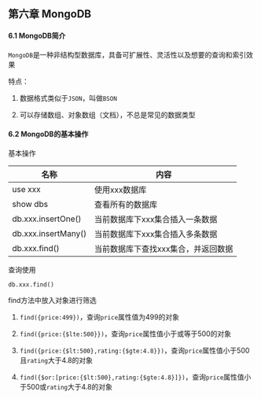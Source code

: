 ## 第六章 MongoDB

#### 6.1 MongoDB简介

`MongoDB`是一种非结构型数据库，具备可扩展性、灵活性以及想要的查询和索引效果

特点：

1. 数据格式类似于`JSON`，叫做`BSON`

2. 可以存储数组、对象数组（文档），不总是常见的数据类型

#### 6.2 MongoDB的基本操作

基本操作

| 名称                  | 内容                  |
| ------------------- | ------------------- |
| use xxx             | 使用xxx数据库            |
| show dbs            | 查看所有的数据库            |
| db.xxx.insertOne()  | 当前数据库下xxx集合插入一条数据   |
| db.xxx.insertMany() | 当前数据库下xxx集合插入多条数据   |
| db.xxx.find()       | 当前数据库下查找xxx集合，并返回数据 |

查询使用

`db.xxx.find()`

find方法中放入对象进行筛选

1. `find({price:499})`，查询`price`属性值为499的对象

2. `find({price:{$lte:500}})`，查询`price`属性值小于或等于500的对象

3. `find({price:{$lt:500},rating:{$gte:4.8}})`，查询`price`属性值小于500且`rating`大于4.8的对象

4. `find({$or:[price:{$lt:500},rating:{$gte:4.8}]})`，查询`price`属性值小于500或`rating`大于4.8的对象


